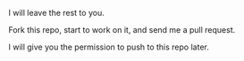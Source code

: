 I will leave the rest to you.

Fork this repo, start to work on it, and send me a pull request. 

I will give you the permission to push to this repo later.
